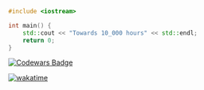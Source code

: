 
```c++
#include <iostream>

int main() {
    std::cout << "Towards 10_000 hours" << std::endl;
    return 0;
}

```
    
[![Codewars Badge](https://www.codewars.com/users/dimas292/badges/large)](https://www.codewars.com/users/dimas292)

[![wakatime](https://wakatime.com/badge/user/f1f9ead8-2cff-4945-b35a-36ca6357aa9c.svg)](https://wakatime.com/@f1f9ead8-2cff-4945-b35a-36ca6357aa9c)

